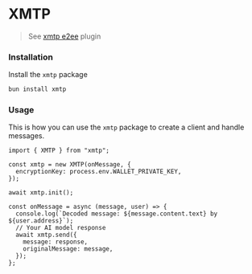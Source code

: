 # XMTP

> See [xmtp e2ee](https://docs-xmtp-org-git-agents-ephemerahq.vercel.app/agents/plugins) plugin

### Installation

Install the `xmtp` package

```bash [cmd]
bun install xmtp
```

### Usage

This is how you can use the `xmtp` package to create a client and handle messages.

```tsx
import { XMTP } from "xmtp";

const xmtp = new XMTP(onMessage, {
  encryptionKey: process.env.WALLET_PRIVATE_KEY,
});

await xmtp.init();

const onMessage = async (message, user) => {
  console.log(`Decoded message: ${message.content.text} by ${user.address}`);
  // Your AI model response
  await xmtp.send({
    message: response,
    originalMessage: message,
  });
};
```
